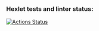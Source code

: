 ### Hexlet tests and linter status:
[![Actions Status](https://github.com/aufomin/python-project-49/actions/workflows/hexlet-check.yml/badge.svg)](https://github.com/aufomin/python-project-49/actions)